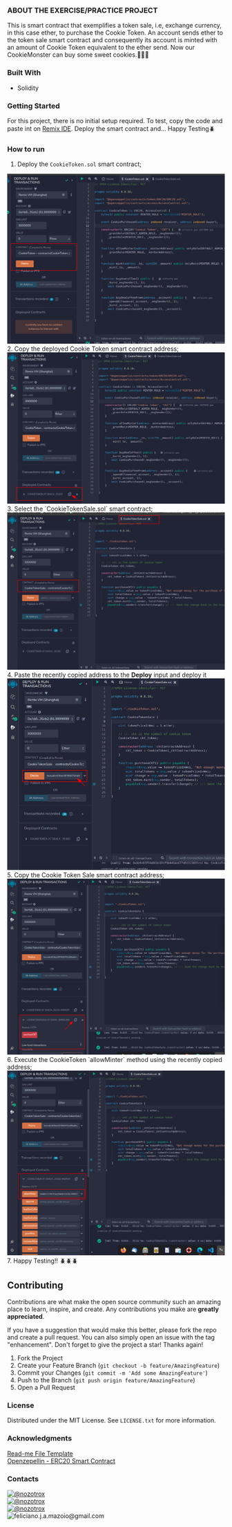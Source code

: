 <!-- REQUIREMENTS -->
### ABOUT THE EXERCISE/PRACTICE PROJECT
This is smart contract that exemplifies a token sale, i.e, exchange currency, in this case ether, to purchase the Cookie Token. An account sends ether to the token sale smart contract and consequently its account is minted with an amount of Cookie Token equivalent to the ether send. Now our CookieMonster can buy some sweet cookies.🍪🍪🍪


<!-- BUILT WITH -->
### Built With
* Solidity


<!-- GETTING STARTED -->
### Getting Started
For this project, there is no initial setup required. To test, copy the code and paste int on [Remix IDE](https://remix.ethereum.org/). Deploy the smart contract and... Happy Testing🪲

### How to run
1. Deploy the `CookieToken.sol` smart contract;
<center><img src="./images/01.png"></center>
2. Copy the deployed Cookie Token smart contract address;
<center><img src="./images/02.png"></center>
3. Select the `CookieTokenSale.sol` smart contract;
<center><img src="./images/03.png"></center>
4. Paste the recently copied address to the <b>Deploy</b> input and deploy it
<center><img src="./images/04.png"></center>
5. Copy the Cookie Token Sale smart contract address;
<center><img src="./images/05.png"></center>
6. Execute the CookieToken `allowMinter` method using the recently copied address;
<center><img src="./images/06.png"></center>
7. Happy Testing!! 🪲🪲🪲

<!-- CONTACT -->
## Contributing

Contributions are what make the open source community such an amazing place to learn, inspire, and create. Any contributions you make are **greatly appreciated**.

If you have a suggestion that would make this better, please fork the repo and create a pull request. You can also simply open an issue with the tag "enhancement".
Don't forget to give the project a star! Thanks again!

1. Fork the Project
2. Create your Feature Branch (`git checkout -b feature/AmazingFeature`)
3. Commit your Changes (`git commit -m 'Add some AmazingFeature'`)
4. Push to the Branch (`git push origin feature/AmazingFeature`)
5. Open a Pull Request


<!-- License -->
### License
Distributed under the MIT License. See `LICENSE.txt` for more information.


### Acknowledgments
[Read-me File Template](https://github.com/othneildrew/Best-README-Template/blob/master/README.md?plain=1)   
[Openzepellin - ERC20 Smart Contract](https://github.com/OpenZeppelin/openzeppelin-contracts/blob/master/contracts/token/ERC20/ERC20.sol)


### Contacts
[![@nozotrox][Twitter-badge]](https://twitter.com/nozotrox)   
[![@nozotrox][Github-badge]](https://github.com/nozotrox)  
[![@nozotrox][LinkedIn-badge]](http://www.linkedin.com/in/feliciano-jr-mazoio)   
![feliciano.j.a.mazoio@gmail.com][Gmail-badge]



[Twitter-badge]:https://img.shields.io/badge/Twitter-1DA1F2?style=social&logo=twitter&logoColor=blue&label=@nozotrox
[Github-badge]:https://img.shields.io/badge/GitHub-100000?style=social&logo=github&label=nozotrox&logoColor=#242424
[LinkedIn-badge]:https://img.shields.io/badge/LinkedIn-0077B5?style=social&logo=linkedin&label=Feliciano_Mazoio&logoColor=blue
[Gmail-badge]:https://img.shields.io/badge/Gmail-D14836?style=social&logo=gmail&label=feliciano.j.a.mazoio@gmail.com&logoColor=red